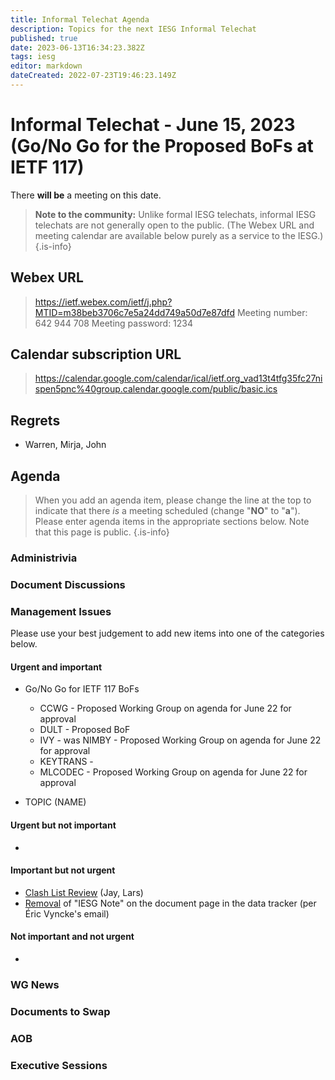 ```yaml
---
title: Informal Telechat Agenda
description: Topics for the next IESG Informal Telechat
published: true
date: 2023-06-13T16:34:23.382Z
tags: iesg
editor: markdown
dateCreated: 2022-07-23T19:46:23.149Z
---
```


# Informal Telechat - June 15, 2023 (Go/No Go for the Proposed BoFs at IETF 117)
 There **will be** a meeting on this date.

> **Note to the community:** Unlike formal IESG telechats, informal IESG telechats are not generally open to the public. (The Webex URL and meeting calendar are available below purely as a service to the IESG.)
{.is-info}


## Webex URL

> https://ietf.webex.com/ietf/j.php?MTID=m38beb3706c7e5a24dd749a50d7e87dfd
Meeting number: 642 944 708
Meeting password: 1234 

## Calendar subscription URL

> https://calendar.google.com/calendar/ical/ietf.org_vad13t4tfg35fc27nispen5pnc%40group.calendar.google.com/public/basic.ics


## Regrets
* Warren, Mirja, John

## Agenda

> When you add an agenda item, please change the line at the top to indicate that there *is* a meeting scheduled (change "**NO**" to "**a**"). Please enter agenda items in the appropriate sections below.
Note that this page is public.
{.is-info}

### Administrivia

### Document Discussions

### Management Issues

Please use your best judgement to add new items into one of the categories below.

#### Urgent and important
* Go/No Go for IETF 117 BoFs
    * CCWG - Proposed Working Group on agenda for June 22 for approval
    * DULT - Proposed BoF
    * IVY - was NIMBY - Proposed Working Group on agenda for June 22 for approval
    * KEYTRANS - 
    * MLCODEC - Proposed Working Group on agenda for June 22 for approval

* TOPIC (NAME)


#### Urgent but not important
*

#### Important but not urgent
* [Clash List Review](https://www.ietf.org/how/meetings/planning/clash-list/) (Jay, Lars)
* [Removal](https://github.com/ietf-tools/datatracker/issues/5690) of "IESG Note" on the document page in the data tracker (per Éric Vyncke's email)

#### Not important and not urgent
* 


### WG News 

### Documents to Swap 

### AOB

### Executive Sessions

